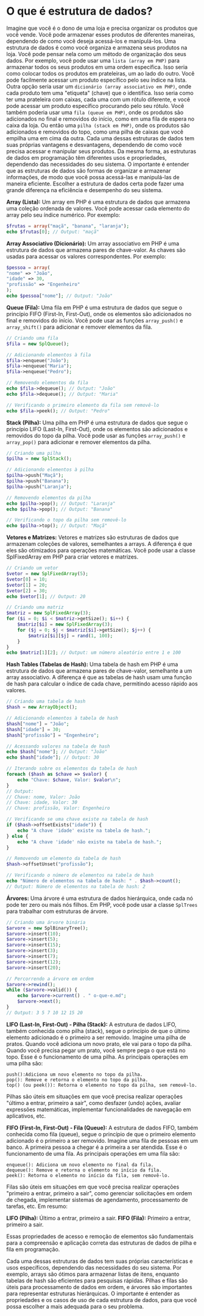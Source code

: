 # O que é estrutura de dados?

Imagine que você é o dono de uma loja e precisa organizar os produtos que você vende. Você pode armazenar esses produtos de diferentes maneiras, dependendo de como você deseja acessá-los e manipulá-los.
Uma estrutura de dados é como você organiza e armazena seus produtos na loja. Você pode pensar nela como um método de organização dos seus dados.
Por exemplo, você pode usar uma `lista (array em PHP)` para armazenar todos os seus produtos em uma ordem específica. Isso seria como colocar todos os produtos em prateleiras, um ao lado do outro. Você pode facilmente acessar um produto específico pelo seu índice na lista.
Outra opção seria usar um `dicionário (array associativo em PHP)`, onde cada produto tem uma "etiqueta" (chave) que o identifica. Isso seria como ter uma prateleira com caixas, cada uma com um rótulo diferente, e você pode acessar um produto específico procurando pelo seu rótulo.
Você também poderia usar uma `fila (queue em PHP)`, onde os produtos são adicionados no final e removidos do início, como em uma fila de espera no caixa da loja.
Ou então uma `pilha (stack em PHP)`, onde os produtos são adicionados e removidos do topo, como uma pilha de caixas que você empilha uma em cima da outra.
Cada uma dessas estruturas de dados tem suas próprias vantagens e desvantagens, dependendo de como você precisa acessar e manipular seus produtos. Da mesma forma, as estruturas de dados em programação têm diferentes usos e propriedades, dependendo das necessidades do seu sistema.
O importante é entender que as estruturas de dados são formas de organizar e armazenar informações, de modo que você possa acessá-las e manipulá-las de maneira eficiente. Escolher a estrutura de dados certa pode fazer uma grande diferença na eficiência e desempenho do seu sistema.

**Array (Lista):** Um array em PHP é uma estrutura de dados que armazena uma coleção ordenada de valores. Você pode acessar cada elemento do array pelo seu índice numérico. Por exemplo:

~~~php
$frutas = array("maçã", "banana", "laranja");
echo $frutas[0]; // Output: "maçã"
~~~

**Array Associativo (Dicionário):** Um array associativo em PHP é uma estrutura de dados que armazena pares de chave-valor. As chaves são usadas para acessar os valores correspondentes. Por exemplo:

~~~php
$pessoa = array(
"nome" => "João",
"idade" => 30,
"profissão" => "Engenheiro"
);
echo $pessoa["nome"]; // Output: "João"
~~~

**Queue (Fila):** Uma fila em PHP é uma estrutura de dados que segue o princípio FIFO (First-In, First-Out), onde os elementos são adicionados no final e removidos do início. Você pode usar as funções `array_push()` e `array_shift()` para adicionar e remover elementos da fila.

~~~php
// Criando uma fila
$fila = new SplQueue();

// Adicionando elementos à fila
$fila->enqueue("João");
$fila->enqueue("Maria");
$fila->enqueue("Pedro");

// Removendo elementos da fila
echo $fila->dequeue(); // Output: "João"
echo $fila->dequeue(); // Output: "Maria"

// Verificando o primeiro elemento da fila sem removê-lo
echo $fila->peek(); // Output: "Pedro"
~~~

**Stack (Pilha):** Uma pilha em PHP é uma estrutura de dados que segue o princípio LIFO (Last-In, First-Out), onde os elementos são adicionados e removidos do topo da pilha. Você pode usar as funções `array_push()` e `array_pop()` para adicionar e remover elementos da pilha.

~~~php
// Criando uma pilha
$pilha = new SplStack();

// Adicionando elementos à pilha
$pilha->push("Maçã");
$pilha->push("Banana");
$pilha->push("Laranja");

// Removendo elementos da pilha
echo $pilha->pop(); // Output: "Laranja"
echo $pilha->pop(); // Output: "Banana"

// Verificando o topo da pilha sem removê-lo
echo $pilha->top(); // Output: "Maçã"
~~~

**Vetores e Matrizes:** Vetores e matrizes são estruturas de dados que armazenam coleções de valores, semelhantes a arrays. A diferença é que eles são otimizados para operações matemáticas. Você pode usar a classe SplFixedArray em PHP para criar vetores e matrizes.

~~~php
// Criando um vetor
$vetor = new SplFixedArray(5);
$vetor[0] = 10;
$vetor[1] = 20;
$vetor[2] = 30;
echo $vetor[1]; // Output: 20

// Criando uma matriz
$matriz = new SplFixedArray(3);
for ($i = 0; $i < $matriz->getSize(); $i++) {
    $matriz[$i] = new SplFixedArray(3);
    for ($j = 0; $j < $matriz[$i]->getSize(); $j++) {
        $matriz[$i][$j] = rand(1, 100);
    }
}
echo $matriz[1][2]; // Output: um número aleatório entre 1 e 100
~~~

**Hash Tables (Tabelas de Hash):** Uma tabela de hash em PHP é uma estrutura de dados que armazena pares de chave-valor, semelhante a um array associativo. A diferença é que as tabelas de hash usam uma função de hash para calcular o índice de cada chave, permitindo acesso rápido aos valores.

~~~php
// Criando uma tabela de hash
$hash = new ArrayObject();

// Adicionando elementos à tabela de hash
$hash["nome"] = "João";
$hash["idade"] = 30;
$hash["profissão"] = "Engenheiro";

// Acessando valores na tabela de hash
echo $hash["nome"]; // Output: "João"
echo $hash["idade"]; // Output: 30

// Iterando sobre os elementos da tabela de hash
foreach ($hash as $chave => $valor) {
    echo "Chave: $chave, Valor: $valor\n";
}
// Output:
// Chave: nome, Valor: João
// Chave: idade, Valor: 30
// Chave: profissão, Valor: Engenheiro

// Verificando se uma chave existe na tabela de hash
if ($hash->offsetExists("idade")) {
    echo "A chave 'idade' existe na tabela de hash.";
} else {
    echo "A chave 'idade' não existe na tabela de hash.";
}

// Removendo um elemento da tabela de hash
$hash->offsetUnset("profissão");

// Verificando o número de elementos na tabela de hash
echo "Número de elementos na tabela de hash: " . $hash->count();
// Output: Número de elementos na tabela de hash: 2
~~~

**Árvores:** Uma árvore é uma estrutura de dados hierárquica, onde cada nó pode ter zero ou mais nós filhos. Em PHP, você pode usar a classe `SplTrees` para trabalhar com estruturas de árvore.

~~~php
// Criando uma árvore binária
$arvore = new SplBinaryTree();
$arvore->insert(10);
$arvore->insert(5);
$arvore->insert(15);
$arvore->insert(3);
$arvore->insert(7);
$arvore->insert(12);
$arvore->insert(20);

// Percorrendo a árvore em ordem
$arvore->rewind();
while ($arvore->valid()) {
    echo $arvore->current() . " o-que-e.md";
    $arvore->next();
}
// Output: 3 5 7 10 12 15 20
~~~

**LIFO (Last-In, First-Out) - Pilha (Stack):**
A estrutura de dados LIFO, também conhecida como pilha (stack), segue o princípio de que o último elemento adicionado é o primeiro a ser removido.
Imagine uma pilha de pratos. Quando você adiciona um novo prato, ele vai para o topo da pilha. Quando você precisa pegar um prato, você sempre pega o que está no topo. Esse é o funcionamento de uma pilha.
As principais operações em uma pilha são:

~~~
push():Adiciona um novo elemento no topo da pilha.
pop(): Remove e retorna o elemento no topo da pilha.
top() (ou peek()): Retorna o elemento no topo da pilha, sem removê-lo.
~~~

Pilhas são úteis em situações em que você precisa realizar operações "último a entrar, primeiro a sair", como desfazer (undo) ações, avaliar expressões matemáticas, implementar funcionalidades de navegação em aplicativos, etc.

**FIFO (First-In, First-Out) - Fila (Queue):**
A estrutura de dados FIFO, também conhecida como fila (queue), segue o princípio de que o primeiro elemento adicionado é o primeiro a ser removido.
Imagine uma fila de pessoas em um banco. A primeira pessoa a chegar é a primeira a ser atendida. Esse é o funcionamento de uma fila.
As principais operações em uma fila são:

~~~
enqueue(): Adiciona um novo elemento no final da fila.
dequeue(): Remove e retorna o elemento no início da fila.
peek(): Retorna o elemento no início da fila, sem removê-lo.
~~~

Filas são úteis em situações em que você precisa realizar operações "primeiro a entrar, primeiro a sair", como gerenciar solicitações em ordem de chegada, implementar sistemas de agendamento, processamento de tarefas, etc.
Em resumo:

**LIFO (Pilha):** Último a entrar, primeiro a sair.
**FIFO (Fila):** Primeiro a entrar, primeiro a sair.

Essas propriedades de acesso e remoção de elementos são fundamentais para a compreensão e aplicação correta das estruturas de dados de pilha e fila em programação.

Cada uma dessas estruturas de dados tem suas próprias características e usos específicos, dependendo das necessidades do seu sistema. Por exemplo, arrays são ótimos para armazenar listas de itens, enquanto tabelas de hash são eficientes para pesquisas rápidas. Pilhas e filas são úteis para processamento de dados em ordem, e árvores são importantes para representar estruturas hierárquicas.
O importante é entender as propriedades e os casos de uso de cada estrutura de dados, para que você possa escolher a mais adequada para o seu problema.